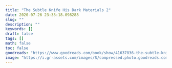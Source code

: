 ```yaml
---
title: "The Subtle Knife His Dark Materials 2"
date: 2020-07-26 23:33:18.098288
slug: ""
description: ""
keywords: []
draft: false
tags: []
math: false
toc: false
goodreads: "https://www.goodreads.com/book/show/41637836-the-subtle-knife"
image: "https://i.gr-assets.com/images/S/compressed.photo.goodreads.com/books/1535965085l/41637836._SX98_.jpg"
---
```

